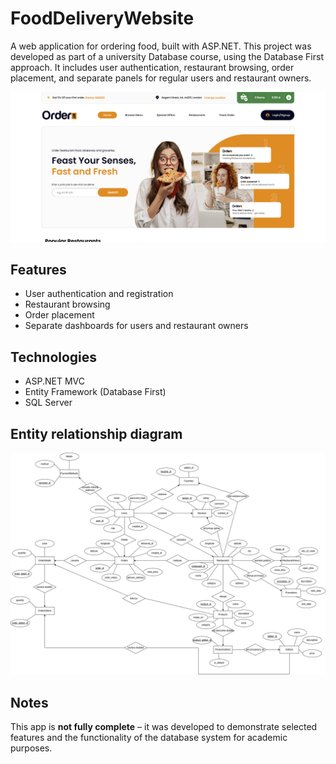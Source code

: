 # FoodDeliveryWebsite
A web application for ordering food, built with ASP.NET. This project was developed as part of a university Database course, using the Database First approach. It includes user authentication, restaurant browsing, order placement, and separate panels for regular users and restaurant owners.

![Nain page](screenshot.png)

## Features

- User authentication and registration  
- Restaurant browsing  
- Order placement  
- Separate dashboards for users and restaurant owners

## Technologies

- ASP.NET MVC  
- Entity Framework (Database First)  
- SQL Server

## Entity relationship diagram
![Diagram związków encji.drawio.png](https://github.com/Fablek/FoodDeliveryWebsite/blob/master/Diagram%20zwi%C4%85zk%C3%B3w%20encji.drawio.png?raw=true)

## Notes

This app is **not fully complete** – it was developed to demonstrate selected features and the functionality of the database system for academic purposes.

